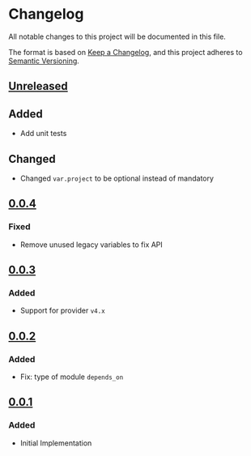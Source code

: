 # Changelog

All notable changes to this project will be documented in this file.

The format is based on [Keep a Changelog](https://keepachangelog.com/en/1.0.0/),
and this project adheres to [Semantic Versioning](https://semver.org/spec/v2.0.0.html).

## [Unreleased]

## Added

- Add unit tests

## Changed

- Changed `var.project` to be optional instead of mandatory

## [0.0.4]

### Fixed

- Remove unused legacy variables to fix API

## [0.0.3]

### Added

- Support for provider `v4.x`

## [0.0.2]

### Added

- Fix: type of module `depends_on`

## [0.0.1]

### Added

- Initial Implementation

[unreleased]: https://github.com/mineiros-io/terraform-google-pubsub/compare/v0.0.4...HEAD
[0.0.4]: https://github.com/mineiros-io/terraform-google-pubsub/compare/v0.0.3...v0.0.4
[0.0.3]: https://github.com/mineiros-io/terraform-google-pubsub/compare/v0.0.2...v0.0.3
[0.0.2]: https://github.com/mineiros-io/terraform-google-pubsub/compare/v0.0.1...v0.0.2
[0.0.1]: https://github.com/mineiros-io/terraform-google-pubsub/releases/tag/v0.0.1
